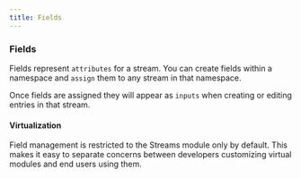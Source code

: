 ```yaml
---
title: Fields
---
```


### Fields

Fields represent `attributes` for a stream. You can create fields within a namespace and `assign` them to any stream in that namespace.

Once fields are assigned they will appear as `inputs` when creating or editing entries in that stream.

#### Virtualization

Field management is restricted to the Streams module only by default. This makes it easy to separate concerns between developers customizing virtual modules and end users using them. 
